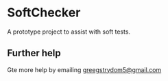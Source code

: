 # SoftChecker

A prototype project to assist with soft tests.

## Further help

Gte more help by emailing greegstrydom5@gmail.com
